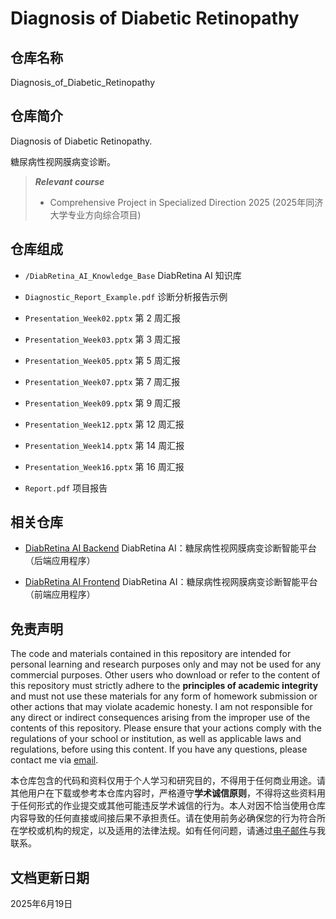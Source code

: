 # Diagnosis of Diabetic Retinopathy

## 仓库名称

Diagnosis_of_Diabetic_Retinopathy

## 仓库简介

Diagnosis of Diabetic Retinopathy.

糖尿病性视网膜病变诊断。

> ***Relevant course***
> * Comprehensive Project in Specialized Direction 2025 (2025年同济大学专业方向综合项目)

## 仓库组成

* `/DiabRetina_AI_Knowledge_Base`
DiabRetina AI 知识库

* `Diagnostic_Report_Example.pdf`
诊断分析报告示例

* `Presentation_Week02.pptx`
第 2 周汇报

* `Presentation_Week03.pptx`
第 3 周汇报

* `Presentation_Week05.pptx`
第 5 周汇报

* `Presentation_Week07.pptx`
第 7 周汇报

* `Presentation_Week09.pptx`
第 9 周汇报

* `Presentation_Week12.pptx`
第 12 周汇报

* `Presentation_Week14.pptx`
第 14 周汇报

* `Presentation_Week16.pptx`
第 16 周汇报

* `Report.pdf`
项目报告

## 相关仓库

* [DiabRetina AI Backend](https://github.com/MinmusLin/DiabRetina_AI_Backend)
DiabRetina AI：糖尿病性视网膜病变诊断智能平台（后端应用程序）

* [DiabRetina AI Frontend](https://github.com/MinmusLin/DiabRetina_AI_Frontend)
DiabRetina AI：糖尿病性视网膜病变诊断智能平台（前端应用程序）

## 免责声明

The code and materials contained in this repository are intended for personal learning and research purposes only and may not be used for any commercial purposes. Other users who download or refer to the content of this repository must strictly adhere to the **principles of academic integrity** and must not use these materials for any form of homework submission or other actions that may violate academic honesty. I am not responsible for any direct or indirect consequences arising from the improper use of the contents of this repository. Please ensure that your actions comply with the regulations of your school or institution, as well as applicable laws and regulations, before using this content. If you have any questions, please contact me via [email](mailto:minmuslin@outlook.com).

本仓库包含的代码和资料仅用于个人学习和研究目的，不得用于任何商业用途。请其他用户在下载或参考本仓库内容时，严格遵守**学术诚信原则**，不得将这些资料用于任何形式的作业提交或其他可能违反学术诚信的行为。本人对因不恰当使用仓库内容导致的任何直接或间接后果不承担责任。请在使用前务必确保您的行为符合所在学校或机构的规定，以及适用的法律法规。如有任何问题，请通过[电子邮件](mailto:minmuslin@outlook.com)与我联系。

## 文档更新日期

2025年6月19日
